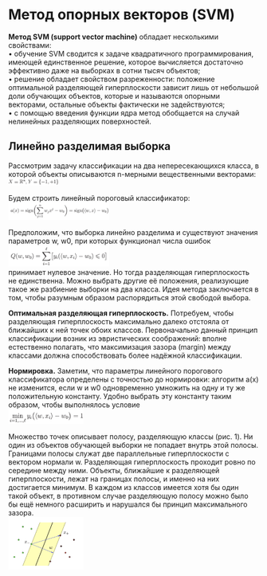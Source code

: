
# Метод опорных векторов (SVM)

<b>Метод SVM (support vector machine)</b> обладает несколькими свойствами:
<br/>
• обучение SVM сводится к задаче квадратичного программирования, имеющей единственное решение, которое вычисляется достаточно эффективно даже на выборках
в сотни тысяч объектов;
<br/>
• решение обладает свойством разреженности: положение оптимальной разделяющей гиперплоскости зависит лишь от небольшой
доли обучающих объектов, которые и называются опорными векторами, остальные объекты фактически не задействуются;
<br/>
• с помощью введения функции ядра метод обобщается на случай нелинейных разделяющих поверхностей.
<br/>

<h2>Линейно разделимая выборка</h2>

Рассмотрим задачу классификации на два непересекающихся класса, в которой объекты описываются n-мерными вещественными векторами:
<br/>
<img src="https://github.com/davilexx/ml1/blob/master/%D0%9B%D0%B8%D0%BD%D0%B5%D0%B8%CC%86%D0%BD%D1%8B%D0%B5%20%D0%B0%D0%BB%D0%B3%D0%BE%D1%80%D0%B8%D1%82%D0%BC%D1%8B%20%D0%BA%D0%BB%D0%B0%D1%81%D1%81%D0%B8%D1%84%D0%B8%D0%BA%D0%B0%D1%86%D0%B8%D0%B8/%D0%9C%D0%B5%D1%82%D0%BE%D0%B4%20%D0%BE%D0%BF%D0%BE%D1%80%D0%BD%D1%8B%D1%85%20%D0%B2%D0%B5%D0%BA%D1%82%D0%BE%D1%80%D0%BE%D0%B2/img/Screenshot%202020-11-17%20at%2015.13.47.png" width="20%">

Будем строить линейный пороговый классификатор:
<br/>
<img src="https://github.com/davilexx/ml1/blob/master/%D0%9B%D0%B8%D0%BD%D0%B5%D0%B8%CC%86%D0%BD%D1%8B%D0%B5%20%D0%B0%D0%BB%D0%B3%D0%BE%D1%80%D0%B8%D1%82%D0%BC%D1%8B%20%D0%BA%D0%BB%D0%B0%D1%81%D1%81%D0%B8%D1%84%D0%B8%D0%BA%D0%B0%D1%86%D0%B8%D0%B8/%D0%9C%D0%B5%D1%82%D0%BE%D0%B4%20%D0%BE%D0%BF%D0%BE%D1%80%D0%BD%D1%8B%D1%85%20%D0%B2%D0%B5%D0%BA%D1%82%D0%BE%D1%80%D0%BE%D0%B2/img/Screenshot%202020-11-17%20at%2015.14.03.png" width="40%">


Предположим, что выборка линейно разделима и существуют значения параметров w, w0, при которых функционал числа ошибок
<br/>
<img src="https://github.com/davilexx/ml1/blob/master/%D0%9B%D0%B8%D0%BD%D0%B5%D0%B8%CC%86%D0%BD%D1%8B%D0%B5%20%D0%B0%D0%BB%D0%B3%D0%BE%D1%80%D0%B8%D1%82%D0%BC%D1%8B%20%D0%BA%D0%BB%D0%B0%D1%81%D1%81%D0%B8%D1%84%D0%B8%D0%BA%D0%B0%D1%86%D0%B8%D0%B8/%D0%9C%D0%B5%D1%82%D0%BE%D0%B4%20%D0%BE%D0%BF%D0%BE%D1%80%D0%BD%D1%8B%D1%85%20%D0%B2%D0%B5%D0%BA%D1%82%D0%BE%D1%80%D0%BE%D0%B2/img/Screenshot%202020-11-17%20at%2015.14.09.png" width="40%">
<br/>
принимает нулевое значение. Но тогда разделяющая гиперплоскость не единственна. Можно выбрать другие её положения, реализующие такое же разбиение выборки
на два класса. Идея метода заключается в том, чтобы разумным образом распорядиться этой свободой выбора.


<b>Оптимальная разделяющая гиперплоскость.</b> Потребуем, чтобы разделяющая гиперплоскость максимально далеко отстояла от ближайших к ней точек обоих классов. Первоначально данный принцип классификации возник из эвристических соображений: вполне естественно полагать, что максимизация зазора (margin) между классами должна способствовать более надёжной классификации.


<b>Нормировка.</b> Заметим, что параметры линейного порогового классификатора определены с точностью до нормировки: алгоритм a(x) не изменится, если w и w0 одновременно умножить на одну и ту же положительную константу. Удобно выбрать эту
константу таким образом, чтобы выполнялось условие
<br/>
<img src="https://github.com/davilexx/ml1/blob/master/%D0%9B%D0%B8%D0%BD%D0%B5%D0%B8%CC%86%D0%BD%D1%8B%D0%B5%20%D0%B0%D0%BB%D0%B3%D0%BE%D1%80%D0%B8%D1%82%D0%BC%D1%8B%20%D0%BA%D0%BB%D0%B0%D1%81%D1%81%D0%B8%D1%84%D0%B8%D0%BA%D0%B0%D1%86%D0%B8%D0%B8/%D0%9C%D0%B5%D1%82%D0%BE%D0%B4%20%D0%BE%D0%BF%D0%BE%D1%80%D0%BD%D1%8B%D1%85%20%D0%B2%D0%B5%D0%BA%D1%82%D0%BE%D1%80%D0%BE%D0%B2/img/Screenshot%202020-11-17%20at%2015.14.17.png" width="30%">
<br/>


Множество точек описывает полосу, разделяющую классы (рис. 1). Ни один из объектов обучающей выборки не попадает внутрь этой полосы. Границами полосы служат две параллельные гиперплоскости с вектором нормали w. Разделяющая гиперплоскость проходит ровно по середине между ними. Объекты, ближайшие к разделяющей гиперплоскости, лежат на границах полосы, и именно на них достигается минимум. В каждом из классов имеется хотя бы один такой объект, в противном случае разделяющую полосу можно было бы ещё немного расширить и нарушался бы принцип максимального зазора.
<br/>
<img src="https://github.com/davilexx/ml1/blob/master/%D0%9B%D0%B8%D0%BD%D0%B5%D0%B8%CC%86%D0%BD%D1%8B%D0%B5%20%D0%B0%D0%BB%D0%B3%D0%BE%D1%80%D0%B8%D1%82%D0%BC%D1%8B%20%D0%BA%D0%BB%D0%B0%D1%81%D1%81%D0%B8%D1%84%D0%B8%D0%BA%D0%B0%D1%86%D0%B8%D0%B8/%D0%9C%D0%B5%D1%82%D0%BE%D0%B4%20%D0%BE%D0%BF%D0%BE%D1%80%D0%BD%D1%8B%D1%85%20%D0%B2%D0%B5%D0%BA%D1%82%D0%BE%D1%80%D0%BE%D0%B2/img/Screenshot%202020-11-17%20at%2015.14.35.png" width="30%">
<br/>

